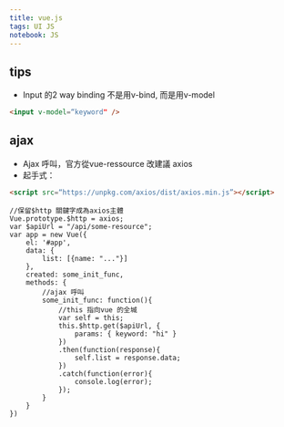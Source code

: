 ```yaml
---
title: vue.js
tags: UI JS
notebook: JS
---
```


## tips
  - Input 的2 way binding 不是用v-bind, 而是用v-model
```html
<input v-model=“keyword" />
```

## ajax
  - Ajax 呼叫，官方從vue-ressource 改建議 axios
  - 起手式：
```html
<script src=“https://unpkg.com/axios/dist/axios.min.js”></script>
```
```JS
//保留$http 關鍵字成為axios主體
Vue.prototype.$http = axios;
var $apiUrl = "/api/some-resource";
var app = new Vue({
    el: '#app',
    data: {
        list: [{name: "..."}]
    },
    created: some_init_func,
    methods: {
        //ajax 呼叫
        some_init_func: function(){
            //this 指向vue 的全堿
            var self = this;
            this.$http.get($apiUrl, {
                params: { keyword: "hi" }
            })
            .then(function(response){
                self.list = response.data;
            })
            .catch(function(error){
                console.log(error);
            });
        }
    }
})
```